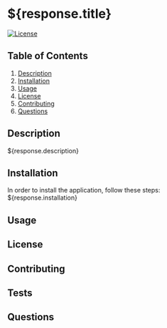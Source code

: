 # ${response.title}

[![License](${response.license})](https://opensource.org/licenses/Apache-2.0)



## Table of Contents
1. [Description](#Description)
2. [Installation](#Installation)
3. [Usage](#Usage)
4. [License](#License)
5. [Contributing](#Contributing)
6. [Questions](#Questions)

## Description
${response.description}

## Installation
In order to install the application, follow these steps:
${response.installation}

## Usage

## License

## Contributing

## Tests

## Questions